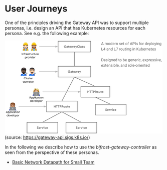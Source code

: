 # User Journeys

One of the principles driving the Gateway API was to support multiple
personas, i.e. design an API that has Kubernetes resources for each
persona. See e.g. the following example:

![Gateway API personas](doc/images/gateway-api-personas.png)
(source: https://gateway-api.sigs.k8s.io/)

In the following we describe how to use the *bifrost-gateway-controller*
as seen from the perspective of these personas.

- [Basic Network Datapath for Small Team](doc/basic-datapath.md)

